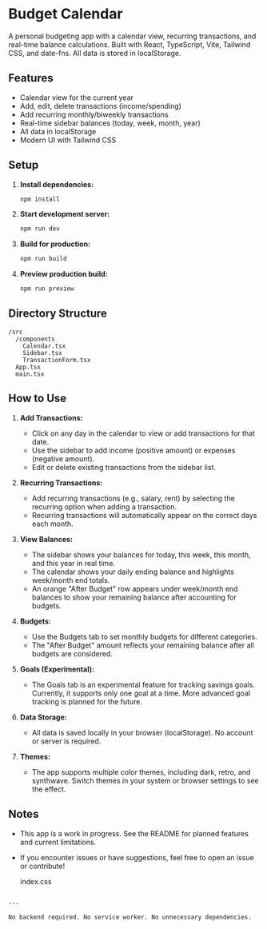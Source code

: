 # Budget Calendar

A personal budgeting app with a calendar view, recurring transactions, and real-time balance calculations. Built with React, TypeScript, Vite, Tailwind CSS, and date-fns. All data is stored in localStorage.

## Features
- Calendar view for the current year
- Add, edit, delete transactions (income/spending)
- Add recurring monthly/biweekly transactions
- Real-time sidebar balances (today, week, month, year)
- All data in localStorage
- Modern UI with Tailwind CSS

## Setup

1. **Install dependencies:**
   ```sh
   npm install
   ```
2. **Start development server:**
   ```sh
   npm run dev
   ```
3. **Build for production:**
   ```sh
   npm run build
   ```
4. **Preview production build:**
   ```sh
   npm run preview
   ```

## Directory Structure

```
/src
  /components
    Calendar.tsx
    Sidebar.tsx
    TransactionForm.tsx
  App.tsx
  main.tsx
```

## How to Use

1. **Add Transactions:**
   - Click on any day in the calendar to view or add transactions for that date.
   - Use the sidebar to add income (positive amount) or expenses (negative amount).
   - Edit or delete existing transactions from the sidebar list.

2. **Recurring Transactions:**
   - Add recurring transactions (e.g., salary, rent) by selecting the recurring option when adding a transaction.
   - Recurring transactions will automatically appear on the correct days each month.

3. **View Balances:**
   - The sidebar shows your balances for today, this week, this month, and this year in real time.
   - The calendar shows your daily ending balance and highlights week/month end totals.
   - An orange "After Budget" row appears under week/month end balances to show your remaining balance after accounting for budgets.

4. **Budgets:**
   - Use the Budgets tab to set monthly budgets for different categories.
   - The "After Budget" amount reflects your remaining balance after all budgets are considered.

5. **Goals (Experimental):**
   - The Goals tab is an experimental feature for tracking savings goals. Currently, it supports only one goal at a time. More advanced goal tracking is planned for the future.

6. **Data Storage:**
   - All data is saved locally in your browser (localStorage). No account or server is required.

7. **Themes:**
   - The app supports multiple color themes, including dark, retro, and synthwave. Switch themes in your system or browser settings to see the effect.

## Notes
- This app is a work in progress. See the README for planned features and current limitations.
- If you encounter issues or have suggestions, feel free to open an issue or contribute!

  index.css
```

---

No backend required. No service worker. No unnecessary dependencies.
